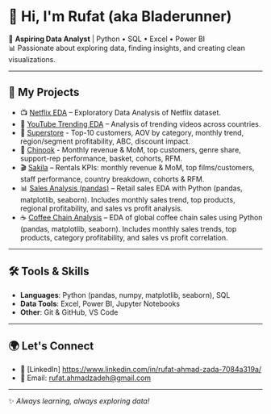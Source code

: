 # 👋 Hi, I'm Rufat (aka Bladerunner)

🎯 **Aspiring Data Analyst** | Python • SQL • Excel • Power BI  
📊 Passionate about exploring data, finding insights, and creating clean visualizations.  

---

## 🚀 My Projects
- 📺 [Netflix EDA](https://github.com/BlladeRunner/netflix-eda-project) – Exploratory Data Analysis of Netflix dataset.
- 🎥 [YouTube Trending EDA](https://github.com/BlladeRunner/youtube-eda-project) – Analysis of trending videos across countries.
- 🏪 [Superstore](https://github.com/BlladeRunner/superstore-sql-analysis) - Top-10 customers, AOV by category, monthly trend, region/segment profitability, ABC, discount impact.
- 🎵 [Chinook](https://github.com/BlladeRunner/chinook-sql-analysis) - Monthly revenue & MoM, top customers, genre share, support-rep performance, basket, cohorts, RFM.
- 🎬 [Sakila](https://github.com/BlladeRunner/sakila-sql-analysis) – Rentals KPIs: monthly revenue & MoM, top films/customers, staff performance, country breakdown, cohorts & RFM.
- 📊 [Sales Analysis (pandas)](https://github.com/BlladeRunner/sales-analysis-pandas) – Retail sales EDA with Python (pandas, matplotlib, seaborn). Includes monthly sales trend, top products, regional profitability, and sales vs profit analysis.
- ☕ [Coffee Chain Analysis](https://github.com/BlladeRunner/coffee_chain_analysis) – EDA of global coffee chain sales using Python (pandas, matplotlib, seaborn). Includes monthly sales trends, top products, category profitability, and sales vs profit correlation.

---

## 🛠️ Tools & Skills
- **Languages**: Python (pandas, numpy, matplotlib, seaborn), SQL  
- **Data Tools**: Excel, Power BI, Jupyter Notebooks  
- **Other**: Git & GitHub, VS Code  

---

## 🌍 Let's Connect
- 💼 [LinkedIn] https://www.linkedin.com/in/rufat-ahmad-zada-7084a319a/  
- 📧 Email: rufat.ahmadzadeh@gmail.com

---

✨ *Always learning, always exploring data!* 
